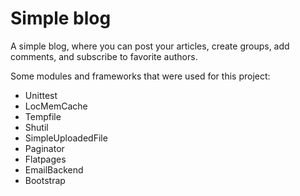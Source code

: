 # Simple blog
A simple blog, where you can post your articles, create groups, add comments, and subscribe to favorite authors.

Some modules and frameworks that were used for this project:<br>
<ul>
  <li>Unittest</li>
  <li>LocMemCache</li>
  <li>Tempfile</li>
  <li>Shutil</li>
  <li>SimpleUploadedFile</li>
  <li>Paginator</li>
  <li>Flatpages</li>
  <li>EmailBackend</li>
  <li>Bootstrap</li>
</ul>
